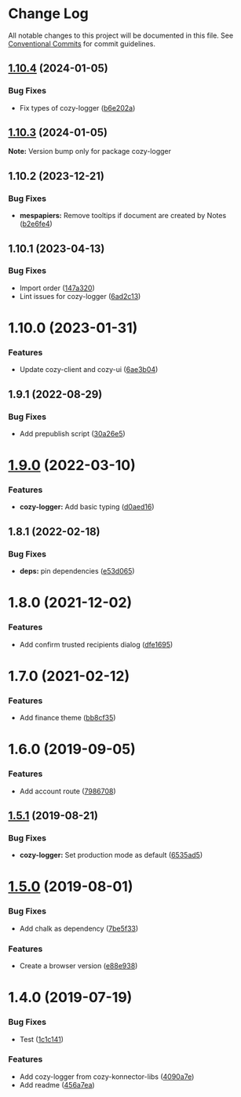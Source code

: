 # Change Log

All notable changes to this project will be documented in this file.
See [Conventional Commits](https://conventionalcommits.org) for commit guidelines.

## [1.10.4](https://github.com/cozy/cozy-libs/compare/cozy-logger@1.10.3...cozy-logger@1.10.4) (2024-01-05)


### Bug Fixes

* Fix types of cozy-logger ([b6e202a](https://github.com/cozy/cozy-libs/commit/b6e202a4c59fc6d9314170123d4cdbf0b23d960e))





## [1.10.3](https://github.com/cozy/cozy-libs/compare/cozy-logger@1.10.2...cozy-logger@1.10.3) (2024-01-05)

**Note:** Version bump only for package cozy-logger





## 1.10.2 (2023-12-21)


### Bug Fixes

* **mespapiers:** Remove tooltips if document are created by Notes ([b2e6fe4](https://github.com/cozy/cozy-libs/commit/b2e6fe402146173fc529b8af487fa7c00b2c37d6))





## 1.10.1 (2023-04-13)


### Bug Fixes

* Import order ([147a320](https://github.com/cozy/cozy-libs/commit/147a3206f6bc33e9637ebea75f259e8dc7ccf667))
* Lint issues for cozy-logger ([6ad2c13](https://github.com/cozy/cozy-libs/commit/6ad2c13c709fce9123ed5d31d6db6a33215cd191))





# 1.10.0 (2023-01-31)


### Features

* Update cozy-client and cozy-ui ([6ae3b04](https://github.com/cozy/cozy-libs/commit/6ae3b04925ae64fa30f3ec8b6e716453d0a630fe))





## 1.9.1 (2022-08-29)


### Bug Fixes

* Add prepublish script ([30a26e5](https://github.com/cozy/cozy-libs/commit/30a26e5109dcdfc636c76e6cdd20fdec313359ee))





# [1.9.0](https://github.com/cozy/cozy-libs/compare/cozy-logger@1.8.1...cozy-logger@1.9.0) (2022-03-10)


### Features

* **cozy-logger:** Add basic typing ([d0aed16](https://github.com/cozy/cozy-libs/commit/d0aed164e90e05530c91a56d8de72ad370edd3ed))





## 1.8.1 (2022-02-18)


### Bug Fixes

* **deps:** pin dependencies ([e53d065](https://github.com/cozy/cozy-libs/commit/e53d065090224ea340b2c25c3afd14f223f4d119))





# 1.8.0 (2021-12-02)


### Features

* Add confirm trusted recipients dialog ([dfe1695](https://github.com/cozy/cozy-libs/commit/dfe1695))





# 1.7.0 (2021-02-12)


### Features

* Add finance theme ([bb8cf35](https://github.com/cozy/cozy-libs/commit/bb8cf35))





# 1.6.0 (2019-09-05)


### Features

* Add account route ([7986708](https://github.com/cozy/cozy-libs/commit/7986708))





## [1.5.1](https://github.com/cozy/cozy-libs/compare/cozy-logger@1.5.0...cozy-logger@1.5.1) (2019-08-21)


### Bug Fixes

* **cozy-logger:** Set production mode as default ([6535ad5](https://github.com/cozy/cozy-libs/commit/6535ad5))





# [1.5.0](https://github.com/cozy/cozy-libs/compare/cozy-logger@1.4.0...cozy-logger@1.5.0) (2019-08-01)


### Bug Fixes

* Add chalk as dependency ([7be5f33](https://github.com/cozy/cozy-libs/commit/7be5f33))


### Features

* Create a browser version ([e88e938](https://github.com/cozy/cozy-libs/commit/e88e938))





# 1.4.0 (2019-07-19)


### Bug Fixes

* Test ([1c1c141](https://github.com/cozy/cozy-libs/commit/1c1c141))


### Features

* Add cozy-logger from cozy-konnector-libs ([4090a7e](https://github.com/cozy/cozy-libs/commit/4090a7e))
* Add readme ([456a7ea](https://github.com/cozy/cozy-libs/commit/456a7ea))
